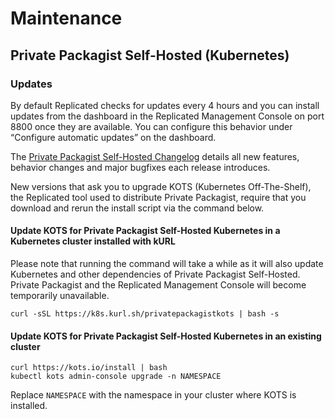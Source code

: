 # Maintenance
## Private Packagist Self-Hosted (Kubernetes)

### Updates

By default Replicated checks for updates every 4 hours and you can install updates from the dashboard in the Replicated
Management Console on port 8800 once they are available.
You can configure this behavior under “Configure automatic updates” on the dashboard.

The [Private Packagist Self-Hosted Changelog](https://packagist.com/docs/self-hosted/changelog) details all new features,
behavior changes and major bugfixes each release introduces.

New versions that ask you to upgrade KOTS (Kubernetes Off-The-Shelf), the Replicated tool used to distribute Private Packagist,
require that you download and rerun the install script via the command below.

#### Update KOTS for Private Packagist Self-Hosted Kubernetes in a Kubernetes cluster installed with kURL

Please note that running the command will take a while as it will also update Kubernetes and other dependencies of Private Packagist Self-Hosted.
Private Packagist and the Replicated Management Console will become temporarily unavailable.

```
curl -sSL https://k8s.kurl.sh/privatepackagistkots | bash -s
```

#### Update KOTS for Private Packagist Self-Hosted Kubernetes in an existing cluster

```
curl https://kots.io/install | bash
kubectl kots admin-console upgrade -n NAMESPACE
```

Replace `NAMESPACE` with the namespace in your cluster where KOTS is installed.

